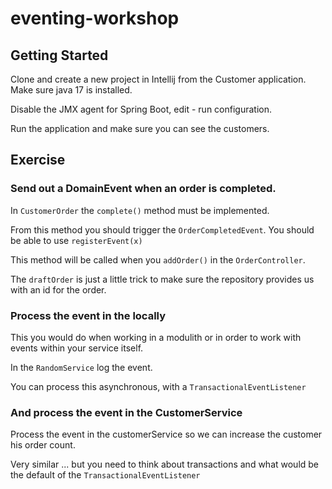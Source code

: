 # eventing-workshop

## Getting Started
Clone and create a new project in Intellij from the Customer application.
Make sure java 17 is installed.

Disable the JMX agent for Spring Boot, edit - run configuration.

Run the application and make sure you can see the customers.

## Exercise

### Send out a DomainEvent when an order is completed.

In `CustomerOrder` the `complete()` method must be implemented.

From this method you should trigger the `OrderCompletedEvent`.
You should be able to use `registerEvent(x)`

This method will be called when you `addOrder()` in the `OrderController`.

The `draftOrder` is just a little trick to make sure the repository provides us with an id for the order.

### Process the event in the locally

This you would do when working in a modulith or in order to work with events within your service itself.

In the `RandomService` log the event.

You can process this asynchronous, with a `TransactionalEventListener`

### And process the event in the CustomerService

Process the event in the customerService so we can increase the customer his order count.

Very similar ... but you need to think about transactions and what would be the default of the `TransactionalEventListener`
